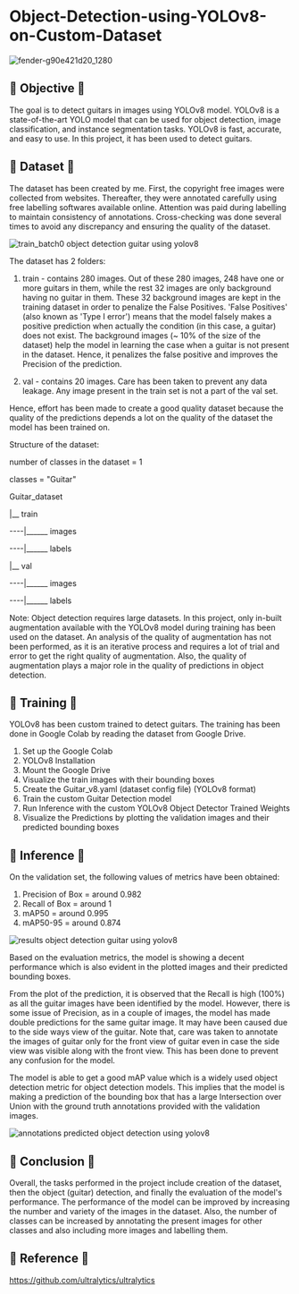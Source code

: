 # Object-Detection-using-YOLOv8-on-Custom-Dataset

![fender-g90e421d20_1280](https://github.com/shu-nya/Object-Detection-using-YOLOv8-on-Custom-Dataset/assets/115604932/913b011b-ad79-4bc9-80ac-4ed1bdc1a3dc)


## 🎸 Objective 🎸

The goal is to detect guitars in images using YOLOv8 model. YOLOv8 is a state-of-the-art YOLO model that can be used for object detection, image classification, and instance segmentation tasks. YOLOv8 is fast, accurate, and easy to use. In this project, it has been used to detect guitars.

## 🎸 Dataset 🎸

The dataset has been created by me. First, the copyright free images were collected from websites. Thereafter, they were annotated carefully using free labelling softwares available online. Attention was paid during labelling to maintain consistency of annotations. Cross-checking was done several times to avoid any discrepancy and ensuring the quality of the dataset.

![train_batch0 object detection guitar using yolov8](https://github.com/shu-nya/Object-Detection-using-YOLOv8-on-Custom-Dataset/assets/115604932/c45bdb7e-9e1e-4e45-9808-3cc88c8a23bc)



The dataset has 2 folders:

1. train - contains 280 images. Out of these 280 images, 248 have one or more guitars in them, while the rest 32 images are only background having no guitar in them. These 32 background images are kept in the training dataset in order to penalize the False Positives. 'False Positives' (also known as 'Type I error') means that the model falsely makes a positive prediction when actually the condition (in this case, a guitar) does not exist. The background images (~ 10% of the size of the dataset) help the model in learning the case when a guitar is not present in the dataset. Hence, it penalizes the false positive and improves the Precision of the prediction.

2. val - contains 20 images. Care has been taken to prevent any data leakage. Any image present in the train set is not a part of the val set.

Hence, effort has been made to create a good quality dataset because the quality of the predictions depends a lot on the quality of the dataset the model has been trained on.

Structure of the dataset:

number of classes in the dataset = 1

classes = "Guitar"

Guitar_dataset

|__ train

----|______ images

----|______ labels

|__ val

----|______ images

----|______ labels

Note: Object detection requires large datasets. In this project, only in-built augmentation available with the YOLOv8 model during training has been used on the dataset. An analysis of the quality of augmentation has not been performed, as it is an iterative process and requires a lot of trial and error to get the right quality of augmentation. Also, the quality of augmentation plays a major role in the quality of predictions in object detection.

## 🎸 Training 🎸

YOLOv8 has been custom trained to detect guitars. The training has been done in Google Colab by reading the dataset from Google Drive.

1. Set up the Google Colab
2. YOLOv8 Installation
3. Mount the Google Drive
4. Visualize the train images with their bounding boxes
5. Create the Guitar_v8.yaml (dataset config file) (YOLOv8 format)
6. Train the custom Guitar Detection model
7. Run Inference with the custom YOLOv8 Object Detector Trained Weights
8. Visualize the Predictions by plotting the validation images and their predicted bounding boxes

## 🎸 Inference 🎸

On the validation set, the following values of metrics have been obtained:

1. Precision of Box = around 0.982
2. Recall of Box = around 1
3. mAP50 = around 0.995
4. mAP50-95 = around 0.874


![results object detection guitar using yolov8](https://github.com/shu-nya/Object-Detection-using-YOLOv8-on-Custom-Dataset/assets/115604932/bb4fae6a-021f-4f26-87ec-2f142b01cf7e)

Based on the evaluation metrics, the model is showing a decent performance which is also evident in the plotted images and their predicted bounding boxes. 

From the plot of the prediction, it is observed that the Recall is high (100%) as all the guitar images have been identified by the model. However, there is some issue of Precision, as in a couple of images, the model has made double predictions for the same guitar image. It may have been caused due to the side ways view of the guitar. Note that, care was taken to annotate the images of guitar only for the front view of guitar even in case the side view was visible along with the front view. This has been done to prevent any confusion for the model.

The model is able to get a good mAP value which is a widely used object detection metric for object detection models. This implies that the model is making a prediction of the bounding box that has a large Intersection over Union with the ground truth annotations provided with the validation images.

![annotations predicted object detection using yolov8](https://github.com/shu-nya/Object-Detection-using-YOLOv8-on-Custom-Dataset/assets/115604932/12e5d1e0-2ef5-4d36-9361-5344fb95f5c8)


## 🎸 Conclusion 🎸

Overall, the tasks performed in the project include creation of the dataset, then the object (guitar) detection, and finally the evaluation of the model's performance. The performance of the model can be improved by increasing the number and variety of the images in the dataset. Also, the number of classes can be increased by annotating the present images for other classes and also including more images and labelling them.

## 🎸 Reference 🎸

https://github.com/ultralytics/ultralytics

